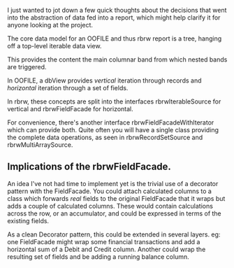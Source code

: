 I just wanted to jot down a few quick thoughts about the decisions that went into the abstraction of data fed into a report, which might help clarify it for anyone looking at the project.

The core data model for an OOFILE and thus rbrw report is a tree, hanging off a top-level iterable data view.

This provides the content the main columnar band from which nested bands are triggered.

In OOFILE, a dbView provides _vertical_ iteration through records and _horizontal_ iteration through a set of fields.

In rbrw, these concepts are split into the interfaces rbrwIterableSource for vertical and rbrwFieldFacade for horizontal.

For convenience, there's another interface rbrwFieldFacadeWithIterator which can provide both. Quite often you will have a single class providing the complete data operations, as seen in rbrwRecordSetSource and rbrwMultiArraySource.

## Implications of the rbrwFieldFacade. ##

An idea I've not had time to implement yet is the trivial use of a decorator pattern with the FieldFacade. You could attach calculated columns to a class which forwards _real_ fields to the original FieldFacade that it wraps but adds a couple of calculated columns. These would contain calculations across the row, or an accumulator, and could be expressed in terms of the existing fields.

As a clean Decorator pattern, this could be extended in several layers. eg: one FieldFacade might wrap some financial transactions and add a horizontal sum of a Debit and Credit column. Another could wrap the resulting set of fields and be adding a running balance column.